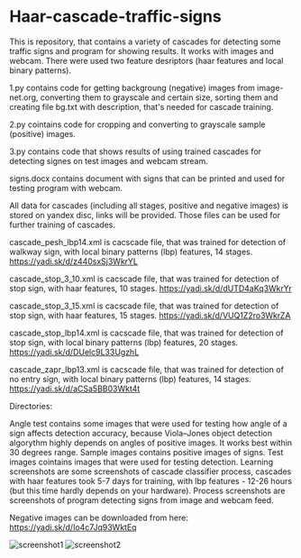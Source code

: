 # Haar-cascade-traffic-signs
This is repository, that contains a variety of cascades for detecting some traffic signs and program for showing results. It works with images and webcam. There were used two feature desriptors (haar features and local binary patterns).

1.py contains code for getting backgroung (negative) images from image-net.org, converting them to grayscale and certain size, sorting them and creating file bg.txt with description, that's needed for cascade training.

2.py cointains code for cropping and converting to grayscale sample (positive) images.

3.py contains code that shows results of using trained cascades for detecting signes on test images and webcam stream.

signs.docx contains document with signs that can be printed and used for testing program with webcam.

All data for cascades (including all stages, positive and negative images) is stored on yandex disc, links will be provided.
Those files can be used for further training of cascades.

cascade_pesh_lbp14.xml is cacscade file, that was trained for detection of walkway sign, with local binary patterns (lbp) features, 14 stages.
https://yadi.sk/d/z440sxSj3WkrYL

cascade_stop_3_10.xml is cacscade file, that was trained for detection of stop sign, with haar features, 10 stages.
https://yadi.sk/d/dUTD4aKq3WkrYr

cascade_stop_3_15.xml is cacscade file, that was trained for detection of stop sign, with haar features, 15 stages.
https://yadi.sk/d/VUQ1Z2ro3WkrZA

cascade_stop_lbp14.xml is cacscade file, that was trained for detection of stop sign, with local binary patterns (lbp) features, 20 stages.
https://yadi.sk/d/DUelc9L33UgzhL

cascade_zapr_lbp13.xml is cacscade file, that was trained for detection of no entry sign, with local binary patterns (lbp) features, 14 stages.
https://yadi.sk/d/aCSa5BB03Wkt4t

Directories:

Angle test contains some images that were used for testing how angle of a sign affects detection accuracy, because Viola–Jones object detection algorythm highly depends on angles of positive images. It works best within 30 degrees range. 
Sample images contains positive images of signs.
Test images cointains images that were used for testing detection.
Learning screenshots are some screenshots of cascade classifier process, cascades with haar features took 5-7 days for training, with lbp features - 12-26 hours (but this time hardly depends on your hardware).
Process screenshots are screenshots of program detecting signs from image and webcam feed.

Negative images can be downloaded from here: https://yadi.sk/d/Io4c7Jq93WktEq

![screenshot1](https://github.com/Kollais/Haar-cascade-traffic-signs/blob/master/Process%20screenshots/c2.jpg)
![screenshot2](https://github.com/Kollais/Haar-cascade-traffic-signs/blob/master/Process%20screenshots/sk1.jpg)




